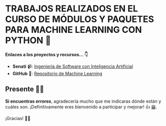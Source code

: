 # TRABAJOS REALIZADOS EN EL CURSO DE MÓDULOS Y PAQUETES PARA MACHINE LEARNING CON PYTHON :robot:

**Enlaces a los proyectos y recursos... 👇**

- **Senati** 📹: [Ingeniería de Software con Inteligencia Artificial](https://www.senati.edu.pe/especialidades/tecnologias-de-la-informacion/ingenieria-de-software-con-inteligencia-artificial)
- **GitHub** 🐙: [Repositorio de Machine Learning](https://github.com/juanitoeldesastre/machine-learning-main)

## Presente 🙋‍♂️

**Si encuentras errores**, agradecería mucho que me indicaras dónde están y cuáles son. ¡Definitivamente eres bienvenido a participar y mejorar! 👍 [:grin:](https://github.com/juanitoeldevastador).

¡Gracias! 🙇‍♂️
